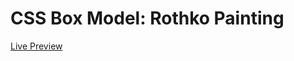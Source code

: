 # CSS Box Model: Rothko Painting

[Live Preview](https://raw.githack.com/codem1ner/fcc-notes/main/responsive-web-design/box-model-rothko-painting/index.html)
